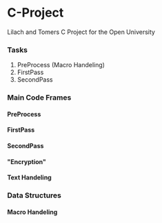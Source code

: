 # C-Project
Lilach and Tomers C Project for the Open University

### Tasks ###
1. PreProcess (Macro Handeling)
2. FirstPass
3. SecondPass

### Main Code Frames

#### PreProcess

#### FirstPass

#### SecondPass

#### "Encryption"

#### Text Handeling

### Data Structures

#### Macro Handeling